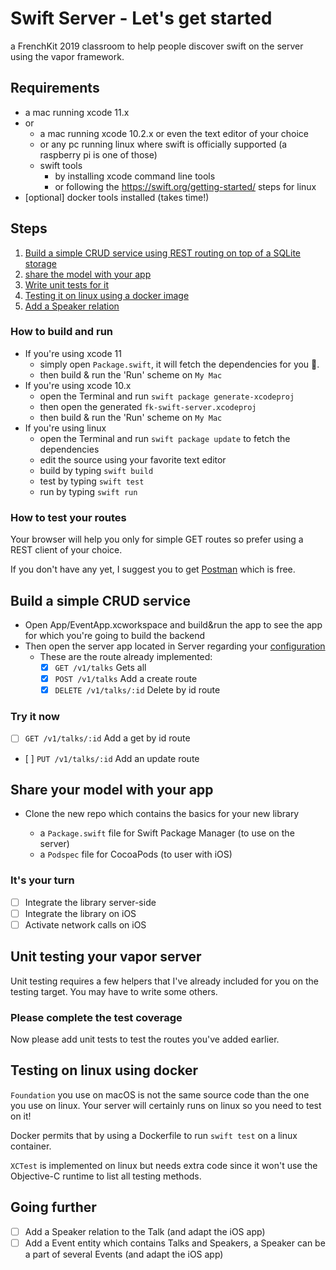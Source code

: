 # Swift Server - Let's get started

a FrenchKit 2019 classroom to help people discover swift on the server using the vapor framework.

## Requirements

* a mac running xcode 11.x
* or
  * a mac running xcode 10.2.x or even the text editor of your choice
  * or any pc running linux where swift is officially supported (a raspberry pi is one of those)
  * swift tools
    * by installing xcode command line tools
    * or following the https://swift.org/getting-started/ steps for linux
* [optional] docker tools installed (takes time!)

## Steps

1. [Build a simple CRUD service using REST routing on top of a SQLite storage](#build-a-simple-crud-service)
2. [share the model with your app](#share-your-model-with-your-app)
3. [Write unit tests for it](#unit-testing-your-vapor-server)
4. [Testing it on linux using a docker image](#testing-on-linux-using-docker)
5. [Add a Speaker relation](#add-a-speaker-relation)

### How to build and run

* If you're using xcode 11
  * simply open `Package.swift`, it will fetch the dependencies for you 🥰.
  * then build & run the 'Run' scheme on `My Mac`
* If you're using xcode 10.x
  * open the Terminal and run `swift package generate-xcodeproj`
  * then open the generated `fk-swift-server.xcodeproj`
  * then build & run the 'Run' scheme on `My Mac`
* If you're using linux
  * open the Terminal and run `swift package update` to fetch the dependencies
  * edit the source using your favorite text editor
  * build by typing `swift build`
  * test by typing `swift test`
  * run by typing `swift run`

### How to test your routes

Your browser will help you only for simple GET routes so prefer using a REST client of your choice.

If you don't have any yet, I suggest you to get [Postman](https://www.getpostman.com) which is free.

## Build a simple CRUD service

* Open App/EventApp.xcworkspace and build&run the app to see the app for which you're going to build the backend
* Then open the server app located in Server regarding your [configuration](#how-to-build-and-run)
  * These are the route already implemented:
    * [x] `GET /v1/talks` Gets all
    * [x] `POST /v1/talks` Add a create route
    * [x] `DELETE /v1/talks/:id` Delete by id route

### Try it now

* [ ] `GET /v1/talks/:id` Add a get by id route
* [ ] `PUT /v1/talks/:id` Add an update route

## Share your model with your app

* Clone the new repo <git package repo url> which contains the basics for your new library
  * a `Package.swift` file for Swift Package Manager (to use on the server)
  * a `Podspec` file for CocoaPods (to user with iOS)

### It's your turn

* [ ] Integrate the library server-side
* [ ] Integrate the library on iOS
* [ ] Activate network calls on iOS

## Unit testing your vapor server

Unit testing requires a few helpers that I've already included for you on the testing target. You may have to write some others.

### Please complete the test coverage

Now please add unit tests to test the routes you've added earlier.

## Testing on linux using docker

`Foundation` you use on macOS is not the same source code than the one you use on linux. Your server will certainly runs on linux so you need to test on it!

Docker permits that by using a Dockerfile to run `swift test` on a linux container.

`XCTest` is implemented on linux but needs extra code since it won't use the Objective-C runtime to list all testing methods.

## Going further

* [ ] Add a Speaker relation to the Talk (and adapt the iOS app)
* [ ] Add a Event entity which contains Talks and Speakers, a Speaker can be a part of several Events (and adapt the iOS app)
